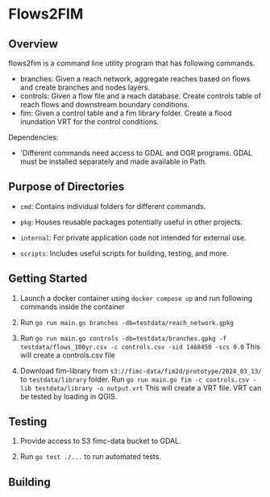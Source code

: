 # Flows2FIM

## Overview
flows2fim is a command line utility program that has following commands.
 - branches: Given a reach network, aggregate reaches based on flows and create branches and nodes layers.
 - controls: Given a flow file and a reach database. Create controls table of reach flows and downstream boundary conditions.
 - fim: Given a control table and a fim library folder. Create a flood inundation VRT for the control conditions.

Dependencies:
 - 'Different commands need access to GDAL and OGR programs. GDAL must be installed separately and made available in Path.

## Purpose of Directories

- `cmd`: Contains individual folders for different commands.

- `pkg`: Houses reusable packages potentially useful in other projects.

- `internal`: For private application code not intended for external use.

- `scripts`: Includes useful scripts for building, testing, and more.

## Getting Started

1. Launch a docker container using `docker compose up` and run following commands inside the container

2. Run `go run main.go branches -db=testdata/reach_network.gpkg`

3. Run `go run main.go controls -db=testdata/branches.gpkg -f testdata/flows_100yr.csv -c controls.csv -sid 1468450 -scs 0.0` This will create a controls.csv file

4. Download fim-library from `s3://fimc-data/fim2d/prototype/2024_03_13/` to `testdata/library` folder. Run `go run main.go fim -c controls.csv -lib testdata/library -o output.vrt` This will create a VRT file. VRT can be tested by loading in QGIS.

## Testing

1. Provide access to S3 fimc-data bucket to GDAL.

2. Run `go test ./...` to run automated tests.

## Building
